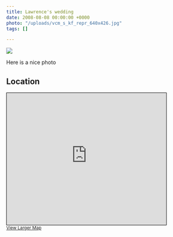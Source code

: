 ```yaml
---
title: Lawrence's wedding
date: 2008-08-08 00:00:00 +0000
photo: "/uploads/vcm_s_kf_repr_640x426.jpg"
tags: []

---
```

![](/memorybox/uploads/vcm_s_kf_repr_640x426.jpg)

Here is a nice photo

## Location

<iframe width="425" height="350" frameborder="0" scrolling="no" marginheight="0" marginwidth="0" src="https://www.openstreetmap.org/export/embed.html?bbox=-1.2742853164672854%2C51.747119788411794%2C-1.2451028823852541%2C51.76268731508343&layer=mapnik&marker=51.75490422254521%2C-1.2596940994262695" style="border: 1px solid black"></iframe><br/><small><a href="https://www.openstreetmap.org/?mlat=51.7549&mlon=-1.2597#map=15/51.7549/-1.2597">View Larger Map</a></small>